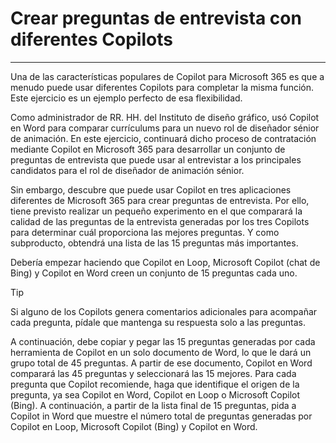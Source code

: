# Crear preguntas de entrevista con diferentes Copilots
---
Una de las características populares de Copilot para Microsoft 365 es que a menudo puede usar diferentes Copilots para completar la misma función. Este ejercicio es un ejemplo perfecto de esa flexibilidad.<br>

Como administrador de RR. HH. del Instituto de diseño gráfico, usó Copilot en Word para comparar currículums para un nuevo rol de diseñador sénior de animación. En este ejercicio, continuará dicho proceso de contratación mediante Copilot en Microsoft 365 para desarrollar un conjunto de preguntas de entrevista que puede usar al entrevistar a los principales candidatos para el rol de diseñador de animación sénior.

Sin embargo, descubre que puede usar Copilot en tres aplicaciones diferentes de Microsoft 365 para crear preguntas de entrevista. Por ello, tiene previsto realizar un pequeño experimento en el que comparará la calidad de las preguntas de la entrevista generadas por los tres Copilots para determinar cuál proporciona las mejores preguntas. Y como subproducto, obtendrá una lista de las 15 preguntas más importantes.

Debería empezar haciendo que Copilot en Loop, Microsoft Copilot (chat de Bing) y Copilot en Word creen un conjunto de 15 preguntas cada uno.

> [!TIP]
> Si alguno de los Copilots genera comentarios adicionales para acompañar cada pregunta, pídale que mantenga su respuesta solo a las preguntas.

A continuación, debe copiar y pegar las 15 preguntas generadas por cada herramienta de Copilot en un solo documento de Word, lo que le dará un grupo total de 45 preguntas. A partir de ese documento, Copilot en Word comparará las 45 preguntas y seleccionará las 15 mejores. Para cada pregunta que Copilot recomiende, haga que identifique el origen de la pregunta, ya sea Copilot en Word, Copilot en Loop o Microsoft Copilot (Bing). A continuación, a partir de la lista final de 15 preguntas, pida a Copilot in Word que muestre el número total de preguntas generadas por Copilot en Loop, Microsoft Copilot (Bing) y Copilot en Word.
